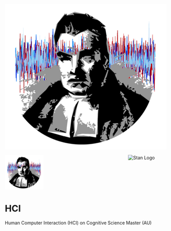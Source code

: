 ![plot](./pictures/bayes_bois.png)

<img src="pictures/bayes_bois.png" width = 120 alt="BayesianBoys Logo"/>[<img src="https://raw.githubusercontent.com/stan-dev/logos/master/logo_tm.png" align="right" width=120 alt="Stan Logo"/>](https://mc-stan.org/)


# HCI
Human Computer Interaction (HCI) on Cognitive Science Master (AU)
